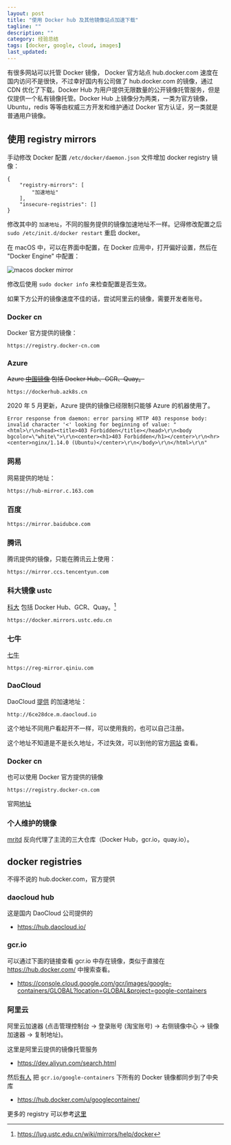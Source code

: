 ```yaml
---
layout: post
title: "使用 Docker hub 及其他镜像站点加速下载"
tagline: ""
description: ""
category: 经验总结
tags: [docker, google, cloud, images]
last_updated:
---
```


有很多网站可以托管 Docker 镜像， Docker 官方站点 hub.docker.com 速度在国内访问不是很快，不过幸好国内有公司做了 hub.docker.com 的镜像，通过 CDN 优化了下载。Docker Hub 为用户提供无限数量的公开镜像托管服务，但是仅提供一个私有镜像托管。Docker Hub 上镜像分为两类，一类为官方镜像，Ubuntu，redis 等等由权威三方开发和维护通过 Docker 官方认证，另一类就是普通用户镜像。

## 使用 registry mirrors
手动修改 Docker 配置 `/etc/docker/daemon.json` 文件增加 docker registry 镜像：

    {
        "registry-mirrors": [
            "加速地址"
        ],
        "insecure-registries": []
    }

修改其中的 `加速地址`，不同的服务提供的镜像加速地址不一样。记得修改配置之后 `sudo /etc/init.d/docker restart` 重启 docker。

在 macOS 中，可以在界面中配置，在 Docker 应用中，打开偏好设置，然后在 "Docker Engine" 中配置：

![macos docker mirror](https://photo.einverne.info/images/2022/05/05/de29.png)

修改后使用 `sudo docker info` 来检查配置是否生效。

如果下方公开的镜像速度不佳的话，尝试阿里云的镜像，需要开发者账号。

### Docker cn
Docker 官方提供的镜像：

	https://registry.docker-cn.com

### Azure
~~Azure [中国镜像](https://github.com/Azure/container-service-for-azure-china/blob/master/aks/README.md#22-container-registry-proxy) 包括 Docker Hub、GCR、Quay。~~

	https://dockerhub.azk8s.cn

2020 年 5 月更新，Azure 提供的镜像已经限制只能够 Azure 的机器使用了。

	Error response from daemon: error parsing HTTP 403 response body: invalid character '<' looking for beginning of value: "<html>\r\n<head><title>403 Forbidden</title></head>\r\n<body bgcolor=\"white\">\r\n<center><h1>403 Forbidden</h1></center>\r\n<hr><center>nginx/1.14.0 (Ubuntu)</center>\r\n</body>\r\n</html>\r\n"


### 网易
网易提供的地址：

	https://hub-mirror.c.163.com

### 百度

    https://mirror.baidubce.com

### 腾讯
腾讯提供的镜像，只能在腾讯云上使用：

	https://mirror.ccs.tencentyun.com

### 科大镜像 ustc
[科大](https://mirrors.ustc.edu.cn/help/dockerhub.html) 包括 Docker Hub、GCR、Quay。[^ustc]

	https://docker.mirrors.ustc.edu.cn

[^ustc]: https://lug.ustc.edu.cn/wiki/mirrors/help/docker

### 七牛
[七牛](https://kirk-enterprise.github.io/hub-docs/#/user-guide/mirror)

	https://reg-mirror.qiniu.com

### DaoCloud
DaoCloud [提供](https://www.daocloud.io/mirror#accelerator-doc) 的加速地址：

    http://6ce28dce.m.daocloud.io

这个地址不同用户看起开不一样，可以使用我的，也可以自己注册。

这个地址不知道是不是长久地址，不过失效，可以到他的官方[网站](http://6ce28dce.m.daocloud.io) 查看。

### Docker cn
也可以使用 Docker 官方提供的镜像

    https://registry.docker-cn.com

官网[地址](https://www.docker-cn.com/registry-mirror)

### 个人维护的镜像

[mritd](https://mritd.me/2017/03/21/private-maintenance-docker-mirror-registry/) 反向代理了主流的三大仓库（Docker Hub，gcr.io，quay.io）。

## docker registries
不得不说的 hub.docker.com，官方提供

### daocloud hub
这是国内 DaoCloud 公司提供的

- https://hub.daocloud.io/

### gcr.io
可以通过下面的链接查看 gcr.io 中存在镜像，类似于直接在 <https://hub.docker.com/> 中搜索查看。

- <https://console.cloud.google.com/gcr/images/google-containers/GLOBAL?location=GLOBAL&project=google-containers>

### 阿里云
阿里云加速器 (点击管理控制台 -> 登录账号 (淘宝账号) -> 右侧镜像中心 -> 镜像加速器 -> 复制地址)。

这里是阿里云提供的镜像托管服务

- <https://dev.aliyun.com/search.html>

然后[有人](http://dockone.io/question/1216) 把 `gcr.io/google-containers` 下所有的 Docker 镜像都同步到了中央库

- <https://hub.docker.com/u/googlecontainer/>

更多的 registry 可以参考[这里](https://github.com/veggiemonk/awesome-docker#registry)

